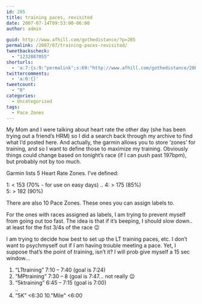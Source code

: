 ```yaml
---
id: 285
title: training paces, revisited
date: 2007-07-14T09:53:00-06:00
author: admin
  
guid: http://www.afhill.com/gothedistance/?p=285
permalink: /2007/07/training-paces-revisited/
tweetbackscheck:
  - "1232887055"
shorturls:
  - 'a:7:{s:9:"permalink";s:69:"http://www.afhill.com/gothedistance/2007/07/training-paces-revisited/";s:7:"tinyurl";s:25:"http://tinyurl.com/by4rmn";s:4:"isgd";s:17:"http://is.gd/h9zo";s:5:"bitly";s:19:"http://bit.ly/13bqO";s:5:"snipr";s:22:"http://snipr.com/aoxsi";s:5:"snurl";s:22:"http://snurl.com/aoxsi";s:7:"snipurl";s:24:"http://snipurl.com/aoxsi";}'
twittercomments:
  - 'a:0:{}'
tweetcount:
  - "0"
categories:
  - Uncategorized
tags:
  - Pace Zones
---
```

My Mom and I were talking about heart rate the other day (she has been trying out a friend&#8217;s HRM) so I did a search back through my archive to find what I&#8217;d posted here. And actually, the garmin allows you to store &#8216;zones&#8217; for training, and so I want to define those to maximize my training. Obviously things could change based on tonight&#8217;s race (if I can push past 197bpm), but probably not by too much.

Garmin lists 5 Heart Rate Zones. I&#8217;ve defined:

1: < 153 (70% - for use on easy days) .. 4: > 175 (85%)  
5: > 182 (90%)

There are also 10 Pace Zones. These ones you can assign labels to.

For the ones with races assigned as labels, I am trying to prevent myself from going out too fast. The idea is that if it&#8217;s beeping, I should slow down.. at least for the fist 3/4s of the race 😉

I am trying to decide how best to set up the LT training paces, etc. I don&#8217;t want to psychmyself out if I am having trouble meeting a pace. Yet, I suppose that&#8217;s the point of training, isn&#8217;t it? I will prob give myself a 15 sec window&#8230;

1. &#8220;LTtraining&#8221; 7:10 &#8211; 7:40 (goal is 7:24)  
2. &#8220;MPtraining&#8221; 7:30 &#8211; 8 (goal is 7:47&#8230; not really 😉  
3. &#8220;5ktraining&#8221; 6:45 &#8211; 7:15 (goal is 7:00)  
..  
9. &#8220;5K&#8221; <6:30 10."Mile" <6:00